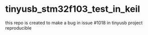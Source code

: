 # tinyusb_stm32f103_test_in_keil
this repo is created to make a bug in issue #1018 in tinyusb project reproducible